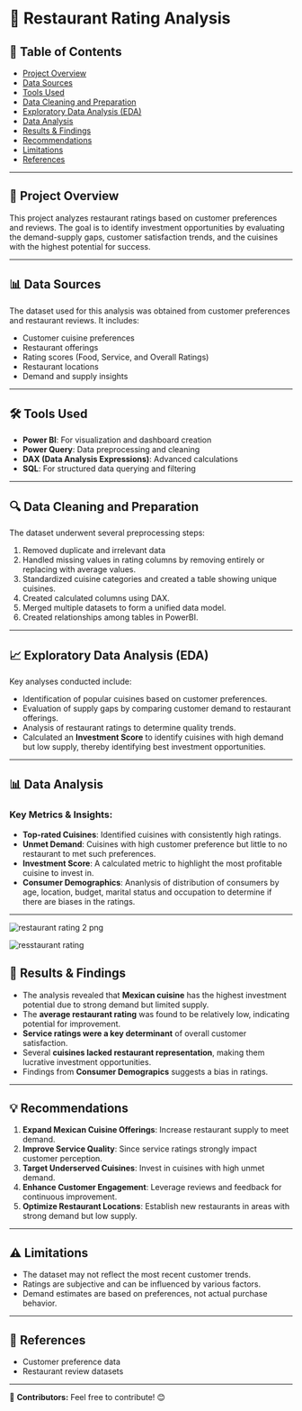 # 📌 Restaurant Rating Analysis

## 📑 Table of Contents
- [Project Overview](#project-overview)
- [Data Sources](#data-sources)
- [Tools Used](#tools-used)
- [Data Cleaning and Preparation](#data-cleaning-and-preparation)
- [Exploratory Data Analysis (EDA)](#exploratory-data-analysis-eda)
- [Data Analysis](#data-analysis)
- [Results & Findings](#results--findings)
- [Recommendations](#recommendations)
- [Limitations](#limitations)
- [References](#references)

---

## 📌 Project Overview
This project analyzes restaurant ratings based on customer preferences and reviews. The goal is to identify investment opportunities by evaluating the demand-supply gaps, customer satisfaction trends, and the cuisines with the highest potential for success.

---

## 📊 Data Sources
The dataset used for this analysis was obtained from customer preferences and restaurant reviews. It includes:
- Customer cuisine preferences
- Restaurant offerings
- Rating scores (Food, Service, and Overall Ratings)
- Restaurant locations
- Demand and supply insights

---

## 🛠 Tools Used
- **Power BI**: For visualization and dashboard creation
- **Power Query**: Data preprocessing and cleaning
- **DAX (Data Analysis Expressions)**: Advanced calculations
- **SQL**: For structured data querying and filtering

---

## 🔍 Data Cleaning and Preparation
The dataset underwent several preprocessing steps:
1. Removed duplicate and irrelevant data
2. Handled missing values in rating columns by removing entirely or replacing with average values.
3. Standardized cuisine categories and created a table showing unique cuisines.
4. Created calculated columns using DAX.
5. Merged multiple datasets to form a unified data model.
6. Created relationships among tables in PowerBI.

---

## 📈 Exploratory Data Analysis (EDA)
Key analyses conducted include:
- Identification of popular cuisines based on customer preferences.
- Evaluation of supply gaps by comparing customer demand to restaurant offerings.
- Analysis of restaurant ratings to determine quality trends.
- Calculated an **Investment Score** to identify cuisines with high demand but low supply, thereby identifying best investment opportunities.

---

## 📊 Data Analysis
### Key Metrics & Insights:
- **Top-rated Cuisines**: Identified cuisines with consistently high ratings.
- **Unmet Demand**: Cuisines with high customer preference but little to no restaurant to met such preferences. 
- **Investment Score**: A calculated metric to highlight the most profitable cuisine to invest in.
- **Consumer Demographics**: Ananlysis of distribution of consumers by age, location, budget, marital status and occupation to determine if there are biases in the ratings.

---
![restaurant rating 2 png](https://github.com/user-attachments/assets/903695d3-1f2a-4d99-b25d-c32c77fc2298)


![resstaurant rating](https://github.com/user-attachments/assets/e78fbd41-464d-418e-a31e-ace586d9e473)


## 📌 Results & Findings
- The analysis revealed that **Mexican cuisine** has the highest investment potential due to strong demand but limited supply.
- The **average restaurant rating** was found to be relatively low, indicating potential for improvement.
- **Service ratings were a key determinant** of overall customer satisfaction.
- Several **cuisines lacked restaurant representation**, making them lucrative investment opportunities.
- Findings from **Consumer Demograpics** suggests a bias in ratings.

---

## 💡 Recommendations
1. **Expand Mexican Cuisine Offerings**: Increase restaurant supply to meet demand.
2. **Improve Service Quality**: Since service ratings strongly impact customer perception.
3. **Target Underserved Cuisines**: Invest in cuisines with high unmet demand.
4. **Enhance Customer Engagement**: Leverage reviews and feedback for continuous improvement.
5. **Optimize Restaurant Locations**: Establish new restaurants in areas with strong demand but low supply.

---

## ⚠️ Limitations
- The dataset may not reflect the most recent customer trends.
- Ratings are subjective and can be influenced by various factors.
- Demand estimates are based on preferences, not actual purchase behavior.

---

## 📖 References
- Customer preference data
- Restaurant review datasets


---

🚀 **Contributors:** Feel free to contribute! 😊

